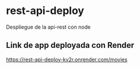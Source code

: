 # rest-api-deploy
Despliegue de la api-rest con node

## Link de app deployada con Render
https://rest-api-deploy-kv2r.onrender.com/movies
